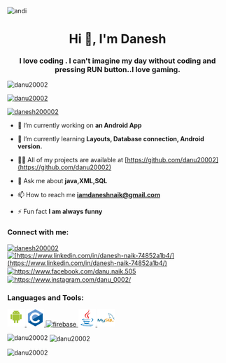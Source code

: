 
![andi](https://user-images.githubusercontent.com/99582894/223039787-84c9cd79-b51e-4d47-a789-91105b8250db.gif)
<h1 align="center">Hi 👋, I'm Danesh</h1>
<h3 align="center">I love coding . I can't imagine my day without coding and pressing RUN button..I love gaming.</h3>

<p align="left"> <img src="https://komarev.com/ghpvc/?username=danu20002&label=Profile%20views&color=0e75b6&style=flat" alt="danu20002" /> </p>

<p align="left"> <a href="https://github.com/ryo-ma/github-profile-trophy"><img src="https://github-profile-trophy.vercel.app/?username=danu20002" alt="danu20002" /></a> </p>

<p align="left"> <a href="https://twitter.com/danesh200002" target="blank"><img src="https://img.shields.io/twitter/follow/danesh200002?logo=twitter&style=for-the-badge" alt="danesh200002" /></a> </p>

- 🔭 I’m currently working on **an Android App**

- 🌱 I’m currently learning **Layouts, Database connection, Android version.**

- 👨‍💻 All of my projects are available at [https://github.com/danu20002](https://github.com/danu20002)

- 💬 Ask me about **java,XML,SQL**

- 📫 How to reach me **iamdaneshnaik@gmail.com**

- ⚡ Fun fact **I am always funny**

<h3 align="left">Connect with me:</h3>
<p align="left">
<a href="https://twitter.com/danesh200002" target="blank"><img align="center" src="https://raw.githubusercontent.com/rahuldkjain/github-profile-readme-generator/master/src/images/icons/Social/twitter.svg" alt="danesh200002" height="30" width="40" /></a>
<a href="https://linkedin.com/in/https://www.linkedin.com/in/danesh-naik-74852a1b4/" target="blank"><img align="center" src="https://raw.githubusercontent.com/rahuldkjain/github-profile-readme-generator/master/src/images/icons/Social/linked-in-alt.svg" alt="[https://www.linkedin.com/in/danesh-naik-74852a1b4/](https://www.linkedin.com/in/danesh-naik-74852a1b4/)" height="30" width="40" /></a>
<a href="https://fb.com/https://www.facebook.com/danu.naik.505" target="blank"><img align="center" src="https://raw.githubusercontent.com/rahuldkjain/github-profile-readme-generator/master/src/images/icons/Social/facebook.svg" alt="https://www.facebook.com/danu.naik.505" height="30" width="40" /></a>
<a href="https://instagram.com/https://www.instagram.com/danu_0002/" target="blank"><img align="center" src="https://raw.githubusercontent.com/rahuldkjain/github-profile-readme-generator/master/src/images/icons/Social/instagram.svg" alt="https://www.instagram.com/danu_0002/" height="30" width="40" /></a>
</p>

<h3 align="left">Languages and Tools:</h3>
<p align="left"> <a href="https://developer.android.com" target="_blank" rel="noreferrer"> <img src="https://raw.githubusercontent.com/devicons/devicon/master/icons/android/android-original-wordmark.svg" alt="android" width="40" height="40"/> </a> <a href="https://www.cprogramming.com/" target="_blank" rel="noreferrer"> <img src="https://raw.githubusercontent.com/devicons/devicon/master/icons/c/c-original.svg" alt="c" width="40" height="40"/> </a> <a href="https://firebase.google.com/" target="_blank" rel="noreferrer"> <img src="https://www.vectorlogo.zone/logos/firebase/firebase-icon.svg" alt="firebase" width="40" height="40"/> </a> <a href="https://www.java.com" target="_blank" rel="noreferrer"> <img src="https://raw.githubusercontent.com/devicons/devicon/master/icons/java/java-original.svg" alt="java" width="40" height="40"/> </a> <a href="https://www.mysql.com/" target="_blank" rel="noreferrer"> <img src="https://raw.githubusercontent.com/devicons/devicon/master/icons/mysql/mysql-original-wordmark.svg" alt="mysql" width="40" height="40"/> </a> </p>

<p><img align="left" src="https://github-readme-stats.vercel.app/api/top-langs?username=danu20002&show_icons=true&locale=en&layout=compact" alt="danu20002" /></p>

<p>&nbsp;<img align="center" src="https://github-readme-stats.vercel.app/api?username=danu20002&show_icons=true&locale=en" alt="danu20002" /></p>

<p><img align="center" src="https://github-readme-streak-stats.herokuapp.com/?user=danu20002&" alt="danu20002" /></p>
